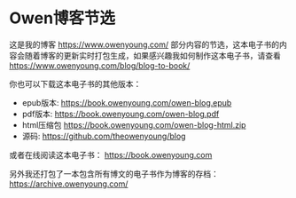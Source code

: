 # Owen博客节选

这是我的博客 <https://www.owenyoung.com/>
部分内容的节选，这本电子书的内容会随着博客的更新实时打包生成，如果感兴趣我如何制作这本电子书，请查看
<https://www.owenyoung.com/blog/blog-to-book/>

你也可以下载这本电子书的其他版本：

- epub版本: <https://book.owenyoung.com/owen-blog.epub>
- pdf版本: <https://book.owenyoung.com/owen-blog.pdf>
- html压缩包 <https://book.owenyoung.com/owen-blog-html.zip>
- 源码: <https://github.com/theowenyoung/blog>

或者在线阅读这本电子书： <https://book.owenyoung.com>

另外我还打包了一本包含所有博文的电子书作为博客的存档：<https://archive.owenyoung.com/>
